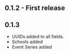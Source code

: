 ## 0.1.2 - First release

## 0.1.3

* UUIDs added to all fields.
* Schools added
* Event Series added